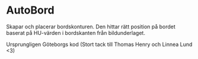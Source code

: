 # AutoBord
Skapar och placerar bordskonturen. Den hittar rätt position på bordet baserat på HU-värden i bordskanten från bildunderlaget. 

Ursprungligen Göteborgs kod (Stort tack till Thomas Henry och Linnea Lund <3)
